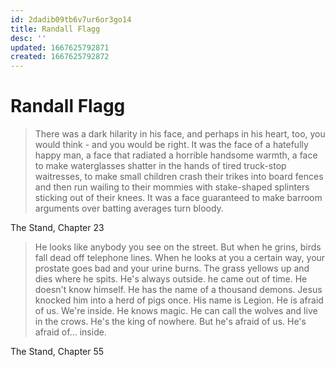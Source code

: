 ```yaml
---
id: 2dadib09tb6v7ur6or3go14
title: Randall Flagg
desc: ''
updated: 1667625792871
created: 1667625792872
---
```

# Randall Flagg

> There was a dark hilarity in his face, and perhaps in his heart, too, you would think - and you would be right. It was
  the face of a hatefully happy man, a face that radiated a horrible handsome warmth, a face to make waterglasses
  shatter in the hands of tired truck-stop waitresses, to make small children crash their trikes into board fences and
  then run wailing to their mommies with stake-shaped splinters sticking out of their knees. It was a face guaranteed
  to make barroom arguments over batting averages turn bloody.

The Stand, Chapter 23

> He looks like anybody you see on the street. But when he grins, birds fall dead off telephone lines. When he looks at
  you a certain way, your prostate goes bad and your urine burns. The grass yellows up and dies where he spits. He's
  always outside. he came out of time. He doesn't know himself. He has the name of a thousand demons. Jesus knocked him
  into a herd of pigs once. His name is Legion. He is afraid of us. We're inside. He knows magic. He can call the wolves
  and live in the crows. He's the king of nowhere. But he's afraid of us. He's afraid of... inside.

The Stand, Chapter 55



